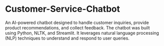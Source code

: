 # Customer-Service-Chatbot
An AI-powered chatbot designed to handle customer inquiries, provide product recommendations, and collect feedback. The chatbot was built using Python, NLTK, and Streamlit. It leverages natural language processing (NLP) techniques to understand and respond to user queries. 

